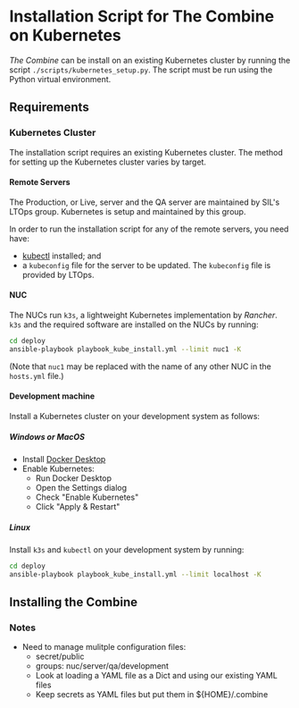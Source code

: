 # Installation Script for The Combine on Kubernetes

_The Combine_ can be install on an existing Kubernetes cluster by running the script `./scripts/kubernetes_setup.py`.
The script must be run using the Python virtual environment.

## Requirements

### Kubernetes Cluster

The installation script requires an existing Kubernetes cluster. The method for setting up the Kubernetes cluster varies
by target.

#### Remote Servers

The Production, or Live, server and the QA server are maintained by SIL's LTOps group. Kubernetes is setup and
maintained by this group.

In order to run the installation script for any of the remote servers, you need have:

- [kubectl](https://kubernetes.io/docs/tasks/tools/#kubectl) installed; and
- a `kubeconfig` file for the server to be updated. The `kubeconfig` file is provided by LTOps.

#### NUC

The NUCs run `k3s`, a lightweight Kubernetes implementation by _Rancher_. `k3s` and the required software are installed
on the NUCs by running:

```bash
cd deploy
ansible-playbook playbook_kube_install.yml --limit nuc1 -K
```

(Note that `nuc1` may be replaced with the name of any other NUC in the `hosts.yml` file.)

#### Development machine

Install a Kubernetes cluster on your development system as follows:

##### Windows or MacOS

- Install [Docker Desktop](https://www.docker.com/products/docker-desktop)
- Enable Kubernetes:
  - Run Docker Desktop
  - Open the Settings dialog
  - Check "Enable Kubernetes"
  - Click "Apply & Restart"

##### Linux

Install `k3s` and `kubectl` on your development system by running:

```bash
cd deploy
ansible-playbook playbook_kube_install.yml --limit localhost -K
```

## Installing the Combine

### Notes

- Need to manage mulitple configuration files:
  - secret/public
  - groups: nuc/server/qa/development
  - Look at loading a YAML file as a Dict and using our existing YAML files
  - Keep secrets as YAML files but put them in ${HOME}/.combine
